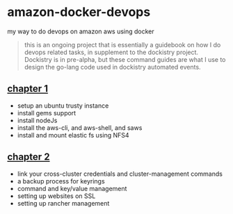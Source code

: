 # amazon-docker-devops
my way to do devops on amazon aws using docker

> this is an ongoing project that is essentially a guidebook on how I do devops related tasks, in supplement to the dockistry project.  Dockistry is in pre-alpha, but these command guides are what I use to design the go-lang code used in dockistry automated events.

## [chapter 1](#)
- setup an ubuntu trusty instance
- install gems support
- install nodeJs
- install the aws-cli, and aws-shell, and saws
- install and mount elastic fs using NFS4

## [chapter 2](#)
- link your cross-cluster credentials and cluster-management commands
- a backup process for keyrings
- command and key/value management
- setting up websites on SSL
- setting up rancher management
